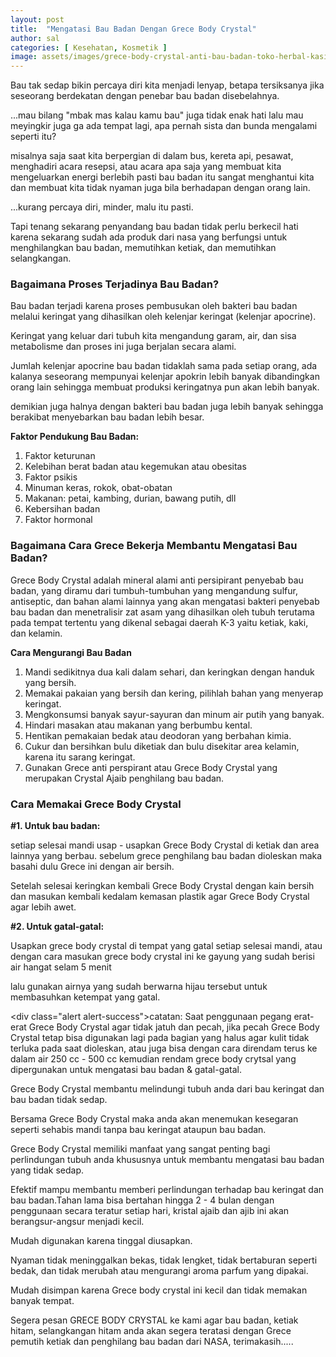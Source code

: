 ```yaml
---
layout: post
title:  "Mengatasi Bau Badan Dengan Grece Body Crystal"
author: sal
categories: [ Kesehatan, Kosmetik ]
image: assets/images/grece-body-crystal-anti-bau-badan-toko-herbal-kasimura.jpg
---
```

Bau tak sedap bikin percaya diri kita menjadi lenyap, betapa tersiksanya jika seseorang berdekatan dengan penebar bau badan disebelahnya.

...mau bilang "mbak mas kalau kamu bau" juga tidak enak hati lalu mau meyingkir juga ga ada tempat lagi, apa pernah sista dan bunda mengalami seperti itu?

misalnya saja saat kita berpergian di dalam bus, kereta api, pesawat, menghadiri acara resepsi, atau acara apa saja yang membuat kita mengeluarkan energi berlebih pasti bau badan itu sangat menghantui kita dan membuat kita tidak nyaman juga bila berhadapan dengan orang lain.

...kurang percaya diri, minder, malu itu pasti.

Tapi tenang sekarang penyandang bau badan tidak perlu berkecil hati karena sekarang sudah ada produk dari nasa yang berfungsi untuk menghilangkan bau badan, memutihkan ketiak, dan memutihkan selangkangan.

### Bagaimana Proses Terjadinya Bau Badan?

Bau badan terjadi karena proses pembusukan oleh bakteri bau badan melalui keringat yang dihasilkan oleh kelenjar keringat (kelenjar apocrine).

Keringat yang keluar dari tubuh kita mengandung garam, air, dan sisa metabolisme dan proses ini juga berjalan secara alami.

Jumlah kelenjar apocrine bau badan tidaklah sama pada setiap orang, ada kalanya seseorang mempunyai kelenjar apokrin lebih banyak dibandingkan orang lain sehingga membuat produksi keringatnya pun akan lebih banyak.

demikian juga halnya dengan bakteri bau badan juga lebih banyak sehingga berakibat menyebarkan bau badan lebih besar.

**Faktor Pendukung Bau Badan:**

1. Faktor keturunan
2. Kelebihan berat badan atau kegemukan atau obesitas
3. Faktor psikis
4. Minuman keras, rokok, obat-obatan
5. Makanan: petai, kambing, durian, bawang putih, dll
6. Kebersihan badan
7. Faktor hormonal

### Bagaimana Cara Grece Bekerja Membantu Mengatasi Bau Badan?

Grece Body Crystal adalah mineral alami anti persipirant penyebab bau badan, yang diramu dari tumbuh-tumbuhan yang mengandung sulfur, antiseptic, dan bahan alami lainnya yang akan mengatasi bakteri penyebab bau badan dan menetralisir zat asam yang dihasilkan oleh tubuh terutama pada tempat tertentu yang dikenal sebagai daerah K-3 yaitu ketiak, kaki, dan kelamin.

**Cara Mengurangi Bau Badan**

1. Mandi sedikitnya dua kali dalam sehari, dan keringkan dengan handuk yang bersih.
2. Memakai pakaian yang bersih dan kering, pilihlah bahan yang menyerap keringat.
3. Mengkonsumsi banyak sayur-sayuran dan minum air putih yang banyak.
4. Hindari masakan atau makanan yang berbumbu kental.
5. Hentikan pemakaian bedak atau deodoran yang berbahan kimia.
6. Cukur dan bersihkan bulu diketiak dan bulu disekitar area kelamin, karena itu sarang keringat.
7. Gunakan Grece anti perspirant atau Grece Body Crystal yang merupakan Crystal Ajaib penghilang bau badan.

### Cara Memakai Grece Body Crystal 

**#1. Untuk bau badan:**

setiap selesai mandi usap - usapkan Grece Body Crystal di ketiak dan area lainnya yang berbau. sebelum grece penghilang bau badan dioleskan maka basahi dulu Grece ini dengan air bersih.

Setelah selesai keringkan kembali Grece Body Crystal dengan kain bersih dan masukan kembali kedalam kemasan plastik agar Grece Body Crystal agar lebih awet.

**#2. Untuk gatal-gatal:**

Usapkan grece body crystal di tempat yang gatal setiap selesai mandi, atau dengan cara masukan grece body crystal ini ke gayung yang sudah berisi air hangat selam 5 menit

lalu gunakan airnya yang sudah berwarna hijau tersebut untuk membasuhkan ketempat yang gatal.

<div class="alert alert-success">catatan: Saat penggunaan pegang erat-erat Grece Body Crystal agar tidak jatuh dan pecah, jika pecah Grece Body Crystal tetap bisa digunakan lagi pada bagian yang halus agar kulit tidak terluka pada saat dioleskan, atau juga bisa dengan cara direndam terus ke dalam air 250 cc - 500 cc kemudian rendam grece body crytsal yang dipergunakan untuk mengatasi bau badan & gatal-gatal.</div>

Grece Body Crystal membantu melindungi tubuh anda dari bau keringat dan bau badan tidak sedap.

Bersama Grece Body Crystal maka anda akan menemukan kesegaran seperti sehabis mandi tanpa bau keringat ataupun bau badan.

Grece Body Crystal memiliki manfaat yang sangat penting bagi perlindungan tubuh anda khususnya untuk membantu mengatasi bau badan yang tidak sedap.

Efektif mampu membantu memberi perlindungan terhadap bau keringat dan bau badan.Tahan lama bisa bertahan hingga 2 - 4 bulan dengan penggunaan secara teratur setiap hari, kristal ajaib dan ajib ini akan berangsur-angsur menjadi kecil.

Mudah digunakan karena tinggal diusapkan.

Nyaman tidak meninggalkan bekas, tidak lengket, tidak bertaburan seperti bedak, dan tidak merubah atau mengurangi aroma parfum yang dipakai.

Mudah disimpan karena Grece body crystal ini kecil dan tidak memakan banyak tempat.

Segera pesan GRECE BODY CRYSTAL ke kami agar bau badan, ketiak hitam, selangkangan hitam anda akan segera teratasi dengan Grece pemutih ketiak dan penghilang bau badan dari NASA, terimakasih.....
